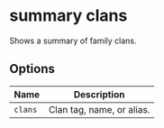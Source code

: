 # summary clans

Shows a summary of family clans.

## Options

| Name    | Description               |
| ------- | ------------------------- |
| `clans` | Clan tag, name, or alias. |
